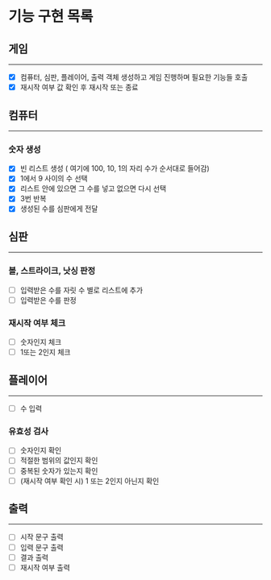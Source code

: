 # 기능 구현 목록

## 게임
 - - -
- [x] 컴퓨터, 심판, 플레이어, 출력 객체 생성하고 게임 진행하며 필요한 기능들 호출
- [x] 재시작 여부 값 확인 후 재시작 또는 종료

## 컴퓨터
- - -
### 숫자 생성
- [x] 빈 리스트 생성 ( 여기에 100, 10, 1의 자리 수가 순서대로 들어감)
- [x] 1에서 9 사이의 수 선택
- [x] 리스트 안에 있으면 그 수를 넣고 없으면 다시 선택
- [x] 3번 반복
- [x] 생성된 수를 심판에게 전달

## 심판
- - -

### 볼, 스트라이크, 낫싱 판정
- [ ] 입력받은 수를 자릿 수 별로 리스트에 추가
- [ ] 입력받은 수를 판정

### 재시작 여부 체크
- [ ] 숫자인지 체크
- [ ] 1또는 2인지 체크

## 플레이어
- - -
- [ ] 수 입력

### 유효성 검사
- [ ] 숫자인지 확인
- [ ] 적절한 범위의 값인지 확인
- [ ] 중복된 숫자가 있는지 확인
- [ ] (재시작 여부 확인 시) 1 또는 2인지 아닌지 확인
 
## 출력
- - - 
- [ ] 시작 문구 출력
- [ ] 입력 문구 출력
- [ ] 결과 출력
- [ ] 재시작 여부 출력 